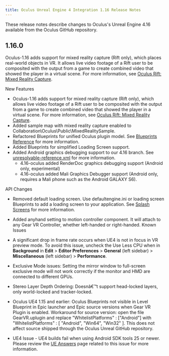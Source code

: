```yaml
---
title: Oculus Unreal Engine 4 Integration 1.16 Release Notes
---
```

These release notes describe changes to Oculus's Unreal Engine 4.16 available from the Oculus GitHub repository.

## 1.16.0

Oculus-1.16 adds support for mixed reality capture (Rift only), which places real-world objects in VR. It allows live video footage of a Rift user to be composited with the output from a game to create combined video that showed the player in a virtual scene. For more information, see [Oculus Rift: Mixed Reality Capture](/documentation/unreal/latest/concepts/unreal-mrc/ "This guide describes how to add and configure mixed reality capture support for your Unreal application. Mixed reality capture is supported for Rift applications only.").

New Features

* Oculus-1.16 adds support for mixed reality capture (Rift only), which allows live video footage of a Rift user to be composited with the output from a game to create combined video that showed the player in a virtual scene. For more information, see [Oculus Rift: Mixed Reality Capture](/documentation/unreal/latest/concepts/unreal-mrc/ "This guide describes how to add and configure mixed reality capture support for your Unreal application. Mixed reality capture is supported for Rift applications only.").
* Added sample map with mixed reality capture enabled to Collaboration\Oculus\Public\MixedRealitySample.
* Refactored Blueprints for unified Oculus plugin model. See [Blueprints Reference](/documentation/unreal/latest/concepts/unreal-blueprints/ "This section serves as a reference guide for the Blueprints in the Online Subsystem Oculus library.") for more information.
* Added Blueprints for simplified Loading Screen support.
* Added Android graphics debugging support to our 4.16 branch. See [unresolvable-reference.xml](unresolvable-reference) for more information.
	+ 4.16-oculus added RenderDoc graphics debugging support (Android only, experimental) 
	+ 4.16-oculus added Mali Graphics Debugger support (Android only, requires a Mali phone such as the Android GALAXY S6).
	
API Changes

* Removed default loading screen. Use defaultengine.ini or loading screen Blueprints to add a loading screen to your application. See [Splash Screens](/documentation/unreal/latest/concepts/unreal-loading-screens/ "We strongly recommend adding a loading splash screen to your Rift or mobile application. Loading splash screens are required by the Oculus Store.") for more information. 
* Added anyhand setting to motion controller component. It will attach to any Gear VR Controller, whether left-handed or right-handed.
Known Issues

* A significant drop in frame rate occurs when UE4 is not in focus in VR preview mode. To avoid this issue, uncheck the Use Less CPU when in **Background** in **Edit** > **Editor Preferences** > **General** (left sidebar) > **Miscellaneous** (left sidebar) > **Performance**.
* Exclusive Mode issues: Setting the mirror window to full-screen exclusive mode will not work correctly if the monitor and HMD are connected to different GPUs.
* Stereo Layer Depth Ordering: Doesnâ€™t support head-locked layers, only world-locked and tracker-locked.
* Oculus UE4 1.15 and earlier: Oculus Blueprints not visible in Level Blueprint in Epic launcher and Epic source versions when Gear VR Plugin is enabled. Workaround for source version: open the file GearVR.uplugin and replace "WhitelistPlatforms" : ["Android"] with "WhitelistPlatforms" : [ "Android", "Win64", "Win32" ]. This does not affect source shipped through the Oculus Unreal GitHub repository.
* UE4 Issue - UE4 builds fail when using Android SDK tools 25 or newer. Please review the [UE Answers](https://answers.unrealengine.com/questions/570870/latest-android-sdk-is-not-supported.html) page related to this issue for more information.
